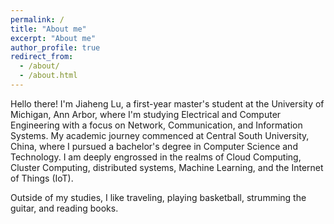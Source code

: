 ```yaml
---
permalink: /
title: "About me"
excerpt: "About me"
author_profile: true
redirect_from: 
  - /about/
  - /about.html
---
```

Hello there! I'm Jiaheng Lu, a first-year master's student at the University of Michigan, Ann Arbor, where I'm studying Electrical and Computer Engineering with a focus on Network, Communication, and Information Systems. My academic journey commenced at Central South University, China, where I pursued a bachelor's degree in Computer Science and Technology. I am deeply engrossed in the realms of Cloud Computing, Cluster Computing, distributed systems, Machine Learning, and the Internet of Things (IoT). 
<p>Outside of my studies, I like traveling, playing basketball, strumming the guitar, and reading books.
  
